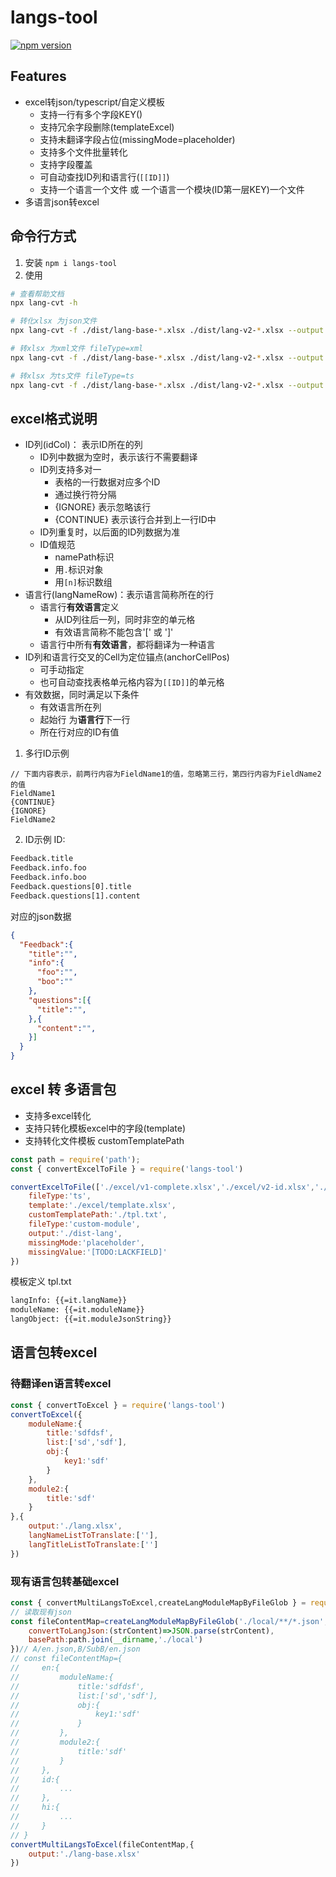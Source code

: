 # langs-tool
[![npm version](https://badge.fury.io/js/langs-tool.svg)](https://badge.fury.io/js/langs-tool)

## Features
+ excel转json/typescript/自定义模板
  + 支持一行有多个字段KEY()
  + 支持冗余字段删除(templateExcel)
  + 支持未翻译字段占位(missingMode=placeholder)
  + 支持多个文件批量转化
  + 支持字段覆盖
  + 可自动查找ID列和语言行(``[[ID]]``)
  + 支持一个语言一个文件 或 一个语言一个模块(ID第一层KEY)一个文件
+ 多语言json转excel

## 命令行方式
1. 安装 ``npm i langs-tool``
2. 使用
``` bash
# 查看帮助文档
npx lang-cvt -h

# 转化xlsx 为json文件
npx lang-cvt -f ./dist/lang-base-*.xlsx ./dist/lang-v2-*.xlsx --output ./dist  --fileType xml

# 转xlsx 为xml文件 fileType=xml
npx lang-cvt -f ./dist/lang-base-*.xlsx ./dist/lang-v2-*.xlsx --output ./dist --fileType xml

# 转xlsx 为ts文件 fileType=ts
npx lang-cvt -f ./dist/lang-base-*.xlsx ./dist/lang-v2-*.xlsx --output ./dist --templateExcel ./dist/template.xlsx --fileType ts --missingMode placeholder
```


## excel格式说明

+ ID列(idCol)： 表示ID所在的列
  + ID列中数据为空时，表示该行不需要翻译
  + ID列支持多对一
    + 表格的一行数据对应多个ID
    + 通过换行符分隔
    + {IGNORE} 表示忽略该行
    + {CONTINUE} 表示该行合并到上一行ID中
  + ID列重复时，以后面的ID列数据为准
  + ID值规范
    + namePath标识
    + 用``.``标识对象
    + 用``[n]``标识数组
+ 语言行(langNameRow)：表示语言简称所在的行
  + 语言行**有效语言**定义
    + 从ID列往后一列，同时非空的单元格
    + 有效语言简称不能包含'[' 或 ']'
  + 语言行中所有**有效语言**，都将翻译为一种语言
+ ID列和语言行交叉的Cell为定位锚点(anchorCellPos)
  + 可手动指定 
  + 也可自动查找表格单元格内容为``[[ID]]``的单元格
+ 有效数据，同时满足以下条件
  + 有效语言所在列
  + 起始行 为**语言行**下一行
  + 所在行对应的ID有值


1. 多行ID示例
```
// 下面内容表示，前两行内容为FieldName1的值，忽略第三行，第四行内容为FieldName2的值
FieldName1
{CONTINUE}
{IGNORE}
FieldName2
```
2. ID示例
ID:
``` txt
Feedback.title
Feedback.info.foo
Feedback.info.boo
Feedback.questions[0].title
Feedback.questions[1].content
```
对应的json数据
``` json
{
  "Feedback":{
    "title":"",
    "info":{
      "foo":"",
      "boo":""
    },
    "questions":[{
      "title":"",
    },{
      "content":"",
    }]
  }
}
```

## excel 转 多语言包
+ 支持多excel转化
+ 支持只转化模板excel中的字段(template)
+ 支持转化文件模板 customTemplatePath


``` js
const path = require('path');
const { convertExcelToFile } = require('langs-tool')

convertExcelToFile(['./excel/v1-complete.xlsx','./excel/v2-id.xlsx','./excel/v2-hi.xlsx'],{
    fileType:'ts',
    template:'./excel/template.xlsx',
    customTemplatePath:'./tpl.txt',
    fileType:'custom-module',
    output:'./dist-lang',
    missingMode:'placeholder',
    missingValue:'[TODO:LACKFIELD]'
})
```

模板定义 tpl.txt

``` txt
langInfo: {{=it.langName}}
moduleName: {{=it.moduleName}}
langObject: {{=it.moduleJsonString}}
```

## 语言包转excel

### 待翻译en语言转excel
``` js
const { convertToExcel } = require('langs-tool')
convertToExcel({
    moduleName:{
        title:'sdfdsf',
        list:['sd','sdf'],
        obj:{
            key1:'sdf'
        }
    },
    module2:{
        title:'sdf'
    }
},{
    output:'./lang.xlsx',
    langNameListToTranslate:[''],
    langTitleListToTranslate:['']
})
```

### 现有语言包转基础excel
``` js
const { convertMultiLangsToExcel,createLangModuleMapByFileGlob } = require('langs-tool')
// 读取现有json 
const fileContentMap=createLangModuleMapByFileGlob('./local/**/*.json',{
    convertToLangJson:(strContent)=>JSON.parse(strContent),
    basePath:path.join(__dirname,'./local')
})// A/en.json,B/SubB/en.json
// const fileContentMap={
//     en:{
//         moduleName:{
//             title:'sdfdsf',
//             list:['sd','sdf'],
//             obj:{
//                 key1:'sdf'
//             }
//         },
//         module2:{
//             title:'sdf'
//         }
//     },
//     id:{
//         ...
//     },
//     hi:{
//         ...
//     }
// }
convertMultiLangsToExcel(fileContentMap,{
    output:'./lang-base.xlsx'
})
```

 
